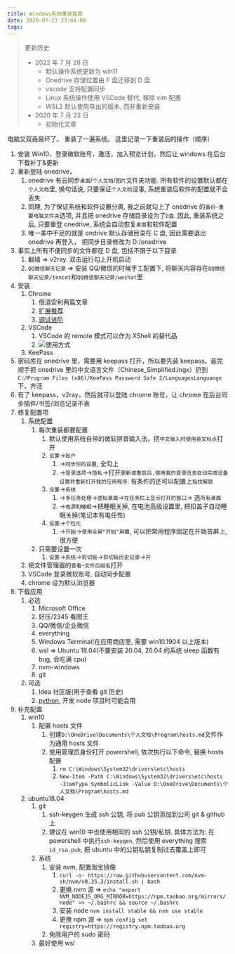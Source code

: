 ```yaml
---
title: Windows系统重装指南
date: 2020-07-23 23:04:00
tags:
---
```


> 更新历史
>
> - 2022 年 7 月 28 日
>   - 默认操作系统更新为 win11
>   - Onedrive 存储位置由 F 盘迁移到 D 盘
>   - vscode 支持配置同步
>   - Linux 系统操作使用 VSCode 替代, 移除 vim 配置
>   - WSL2 默认使用导出的版本, 而非重新安装
> - 2020 年 7 月 23 日
>   - 初始化文章

电脑又双叒叕坏了。 重装了一遍系统。 这里记录一下重装后的操作（顺序）

1.  安装 Win10，登录微软账号，激活，加入预览计划，然后让 windows 在后台下载补丁&更新
2.  重新登陆 onedrive，
    1.  onedrive 有云同步`桌面`/`个人文档`/`图片`文件夹功能. 所有软件的设置默认都在`个人文档`里, 换句话说, 只要保证`个人文档`没事, 系统重装后软件的配置就不会丢失
    2.  同理, 为了保证系统和软件设置分离, 我之前就勾上了 onedrive 的`备份`-`重要电脑文件夹`选项, 并且把 onedrive 存储目录设为了`D盘`. 因此, 重装系统之后, 只要重登 onedrive, 系统会自动恢复`桌面`和软件配置
    3.  唯一美中不足的就是 ondrive 默认存储目录在 C 盘, 因此需要退出 onedrive 再登入， 把同步目录修改为 D:/onedrive
3.  事实上所有不便同步的文件都在 D 盘, 包括不限于以下目录
    1.  翻墙 => v2ray. 双击运行勾上开机启动
    2.  `QQ微信聊天记录` => 安装 QQ/微信的时候手工配置下, 将聊天内容存在`QQ微信聊天记录/tencet`和`QQ微信聊天记录/wechat`里
4.  安装
    1.  Chrome
        1.  借道安利两篇文章
        2.  [扩展推荐](https://www.yaozeyuan.online/2018/01/08/2018/01/Chrome扩展推荐/)
        3.  [调试进阶](https://www.yaozeyuan.online/2018/05/18/2018/05/Chrome调试进阶/)
    2.  VSCode
        1.  VSCode 的 remote 模式可以作为 XShell 的替代品
        2.  ![使用方式](https://tva1.sinaimg.cn/large/6671cfa8ly1gh1aldo25cj20sq0lg76y.jpg)
    3.  KeePass
5.  密码库在 onedrive 里，需要用 keepass 打开，所以要先装 keepass。装完顺手把 onedrive 里的中文语言文件（Chinese_Simplified.lngx）扔到`C:/Program Files (x86)/KeePass Password Safe 2/LanguagesLanguange`下，齐活
6.  有了 keepass，v2ray，然后就可以登陆 chrome 账号，让 chrome 在后台同步插件/书签/浏览记录不表
7.  修复配置项
    1.  系统配置
        1.  每次重装都要配置
            1.  默认使用系统自带的微软拼音输入法，把`中文输入时使用英文标点`打开
            2.  `设置`->`账户`
                1.  ->`同步你的设置`, 全勾上
                2.  ->`登录选项`->`隐私`->打开`更新或重启后,使用我的登录信息自动完成设备设置并重新打开我的应用程序`. 有条件的还可以配置上`指纹解锁`
            3.  `设置`->`系统`
                1.  ->`多任务处理`->`虚拟桌面`->`在任务栏上显示打开的窗口`-> 选`所有桌面`
                2.  ->`电源和睡眠`->把睡眠关掉, 在电池高级设置里, 把扣盖子自动睡眠关掉(笔记本有电任性)
            4.  `设置`->`个性化`
                1.  ->`开始`->`使用全屏"开始"屏幕`, 可以把常用程序固定在开始首屏上, 很方便
        2.  只需要设置一次
            1.  `设置`->`系统`->`剪切板`->`剪切板历史记录`->`开`
    2.  把文件管理器的`查看`-`文件后缀名`打开
    3.  VSCode 登录微软账号, 自动同步配置
    4.  chrome 设为默认浏览器
8.  下载应用
    1.  必选
        1.  Microsoft Office
        2.  好压/2345 看图王
        3.  QQ/微信/企业微信
        4.  everything
        5.  Windows Terminal(在应用商店里, 需要 win10.1904 以上版本)
        6.  wsl => Ubuntu 18.04(不要安装 20.04, 20.04 的系统 sleep 函数有 bug, 会吃满 cpu)
        7.  nvm-windows
        8.  git
    2.  可选
        1.  Idea 社区版(用于查看 git 历史)
        2.  [python](https://www.python.org/downloads/windows/), 开发 node 项目时可能会用
9.  补充配置
    1.  win10
        1.  配置 hosts 文件
            1.  创建`D:\OneDrive\Documents\个人文档\Program\hosts.md`文件作为通用 hosts 文件
            2.  使用管理员身份打开 powershell, 依次执行以下命令, 替换 hosts 配置
                1.  `rm C:\Windows\System32\drivers\etc\hosts`
                2.  `New-Item -Path C:\Windows\System32\drivers\etc\hosts -ItemType SymbolicLink -Value D:\OneDrive\Documents\个人文档\Program\hosts.md`
    2.  ubuntu18.04
        1.  git
            1.  ssh-keygen 生成 ssh 公钥, 将 pub 公钥添加到公司 git & github 上
            2.  建议在 win10 中也使用相同的 ssh 公钥/私钥. 具体方法为: 在 powershell 中执行`ssh-keygen`, 然后使用 everything 搜索`id_rsa.pub`, 把 ubuntu 中的公钥私钥复制过去覆盖上即可
        2.  系统
            1.  安装 nvm, 配置淘宝镜像
                1.  `curl -o- https://raw.githubusercontent.com/nvm-sh/nvm/v0.35.3/install.sh | bash`
                2.  更换 nvm 源 => `echo "export NVM_NODEJS_ORG_MIRROR=https://npm.taobao.org/mirrors/node" >> ~/.bashrc && source ~/.bashrc`
                3.  安装 node `nvm install stable && nvm use stable`
                4.  更换 npm 源 => `npm config set registry=https://registry.npm.taobao.org`
            2.  免除用户的 sudo 密码
        3.  最好使用 wsl
